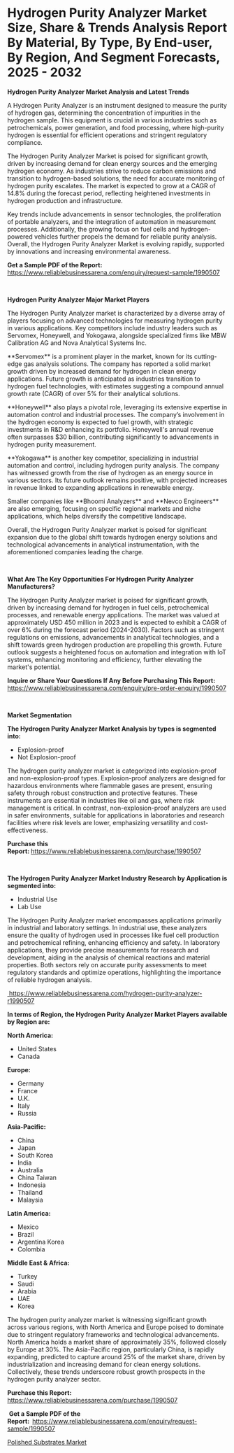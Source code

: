 <p><h1>Hydrogen Purity Analyzer Market Size, Share & Trends Analysis Report By Material, By Type, By End-user, By Region, And Segment Forecasts, 2025 - 2032</h1></p><p><strong>Hydrogen Purity Analyzer Market Analysis and Latest Trends</strong></p>
<p><p>A Hydrogen Purity Analyzer is an instrument designed to measure the purity of hydrogen gas, determining the concentration of impurities in the hydrogen sample. This equipment is crucial in various industries such as petrochemicals, power generation, and food processing, where high-purity hydrogen is essential for efficient operations and stringent regulatory compliance. </p><p>The Hydrogen Purity Analyzer Market is poised for significant growth, driven by increasing demand for clean energy sources and the emerging hydrogen economy. As industries strive to reduce carbon emissions and transition to hydrogen-based solutions, the need for accurate monitoring of hydrogen purity escalates. The market is expected to grow at a CAGR of 14.8% during the forecast period, reflecting heightened investments in hydrogen production and infrastructure. </p><p>Key trends include advancements in sensor technologies, the proliferation of portable analyzers, and the integration of automation in measurement processes. Additionally, the growing focus on fuel cells and hydrogen-powered vehicles further propels the demand for reliable purity analysis. Overall, the Hydrogen Purity Analyzer Market is evolving rapidly, supported by innovations and increasing environmental awareness.</p></p>
<p><strong>Get a Sample PDF of the Report:&nbsp;</strong> <a href="https://www.reliablebusinessarena.com/enquiry/request-sample/1990507?utm_campaign=2106&utm_medium=2&utm_source=Github&utm_content=ia&utm_term=11022025&utm_id=hydrogen-purity-analyzer">https://www.reliablebusinessarena.com/enquiry/request-sample/1990507</a></p>
<p>&nbsp;</p>
<p><strong>Hydrogen Purity Analyzer Major Market Players</strong></p>
<p><p>The Hydrogen Purity Analyzer market is characterized by a diverse array of players focusing on advanced technologies for measuring hydrogen purity in various applications. Key competitors include industry leaders such as Servomex, Honeywell, and Yokogawa, alongside specialized firms like MBW Calibration AG and Nova Analytical Systems Inc.</p><p>**Servomex** is a prominent player in the market, known for its cutting-edge gas analysis solutions. The company has reported a solid market growth driven by increased demand for hydrogen in clean energy applications. Future growth is anticipated as industries transition to hydrogen fuel technologies, with estimates suggesting a compound annual growth rate (CAGR) of over 5% for their analytical solutions.</p><p>**Honeywell** also plays a pivotal role, leveraging its extensive expertise in automation control and industrial processes. The company’s involvement in the hydrogen economy is expected to fuel growth, with strategic investments in R&D enhancing its portfolio. Honeywell's annual revenue often surpasses $30 billion, contributing significantly to advancements in hydrogen purity measurement.</p><p>**Yokogawa** is another key competitor, specializing in industrial automation and control, including hydrogen purity analysis. The company has witnessed growth from the rise of hydrogen as an energy source in various sectors. Its future outlook remains positive, with projected increases in revenue linked to expanding applications in renewable energy.</p><p>Smaller companies like **Bhoomi Analyzers** and **Nevco Engineers** are also emerging, focusing on specific regional markets and niche applications, which helps diversify the competitive landscape. </p><p>Overall, the Hydrogen Purity Analyzer market is poised for significant expansion due to the global shift towards hydrogen energy solutions and technological advancements in analytical instrumentation, with the aforementioned companies leading the charge.</p></p>
<p>&nbsp;</p>
<p><strong>What Are The Key Opportunities For Hydrogen Purity Analyzer Manufacturers?</strong></p>
<p><p>The Hydrogen Purity Analyzer market is poised for significant growth, driven by increasing demand for hydrogen in fuel cells, petrochemical processes, and renewable energy applications. The market was valued at approximately USD 450 million in 2023 and is expected to exhibit a CAGR of over 6% during the forecast period (2024-2030). Factors such as stringent regulations on emissions, advancements in analytical technologies, and a shift towards green hydrogen production are propelling this growth. Future outlook suggests a heightened focus on automation and integration with IoT systems, enhancing monitoring and efficiency, further elevating the market's potential.</p></p>
<p><strong>Inquire or Share Your Questions If Any Before Purchasing This Report:</strong> <a href="https://www.reliablebusinessarena.com/enquiry/pre-order-enquiry/1990507?utm_campaign=2106&utm_medium=2&utm_source=Github&utm_content=ia&utm_term=11022025&utm_id=hydrogen-purity-analyzer">https://www.reliablebusinessarena.com/enquiry/pre-order-enquiry/1990507</a></p>
<p>&nbsp;</p>
<p><strong>Market Segmentation</strong></p>
<p><strong>The Hydrogen Purity Analyzer Market Analysis by types is segmented into:</strong></p>
<p><ul><li>Explosion-proof</li><li>Not Explosion-proof</li></ul></p>
<p><p>The hydrogen purity analyzer market is categorized into explosion-proof and non-explosion-proof types. Explosion-proof analyzers are designed for hazardous environments where flammable gases are present, ensuring safety through robust construction and protective features. These instruments are essential in industries like oil and gas, where risk management is critical. In contrast, non-explosion-proof analyzers are used in safer environments, suitable for applications in laboratories and research facilities where risk levels are lower, emphasizing versatility and cost-effectiveness.</p></p>
<p><strong>Purchase this Report:&nbsp;</strong><a href="https://www.reliablebusinessarena.com/purchase/1990507?utm_campaign=2106&utm_medium=2&utm_source=Github&utm_content=ia&utm_term=11022025&utm_id=hydrogen-purity-analyzer">https://www.reliablebusinessarena.com/purchase/1990507</a></p>
<p>&nbsp;</p>
<p><strong>The Hydrogen Purity Analyzer Market Industry Research by Application is segmented into:</strong></p>
<p><ul><li>Industrial Use</li><li>Lab Use</li></ul></p>
<p><p>The Hydrogen Purity Analyzer market encompasses applications primarily in industrial and laboratory settings. In industrial use, these analyzers ensure the quality of hydrogen used in processes like fuel cell production and petrochemical refining, enhancing efficiency and safety. In laboratory applications, they provide precise measurements for research and development, aiding in the analysis of chemical reactions and material properties. Both sectors rely on accurate purity assessments to meet regulatory standards and optimize operations, highlighting the importance of reliable hydrogen analysis.</p></p>
<p><a href="https://www.reliablebusinessarena.com/hydrogen-purity-analyzer-r1990507?utm_campaign=2106&utm_medium=2&utm_source=Github&utm_content=ia&utm_term=11022025&utm_id=hydrogen-purity-analyzer">&nbsp;https://www.reliablebusinessarena.com/hydrogen-purity-analyzer-r1990507</a></p>
<p><strong>In terms of Region, the Hydrogen Purity Analyzer Market Players available by Region are:</strong></p>
<p>
    <p> <strong> North America: </strong>
        <ul>
            <li>United States</li>
            <li>Canada</li>
        </ul>
        </p> 
    <p> <strong> Europe: </strong>
        <ul>
            <li>Germany</li>
            <li>France</li>
            <li>U.K.</li>
            <li>Italy</li>
            <li>Russia</li>
        </ul>
        </p> 
    <p> <strong> Asia-Pacific: </strong>
        <ul>
            <li>China</li>
            <li>Japan</li>
            <li>South Korea</li>
            <li>India</li>
            <li>Australia</li>
            <li>China Taiwan</li>
            <li>Indonesia</li>
            <li>Thailand</li>
            <li>Malaysia</li>
        </ul>
        </p> 
    <p> <strong> Latin America: </strong>
        <ul>
            <li>Mexico</li>
            <li>Brazil</li>
            <li>Argentina Korea</li>
            <li>Colombia</li>
        </ul>
        </p> 
    <p> <strong> Middle East & Africa: </strong>
        <ul>
            <li>Turkey</li>
            <li>Saudi</li>
            <li>Arabia</li>
            <li>UAE</li>
            <li>Korea</li>
        </ul>
    </p>
    </p>
<p><p>The hydrogen purity analyzer market is witnessing significant growth across various regions, with North America and Europe poised to dominate due to stringent regulatory frameworks and technological advancements. North America holds a market share of approximately 35%, followed closely by Europe at 30%. The Asia-Pacific region, particularly China, is rapidly expanding, predicted to capture around 25% of the market share, driven by industrialization and increasing demand for clean energy solutions. Collectively, these trends underscore robust growth prospects in the hydrogen purity analyzer sector.</p></p>
<p><strong>Purchase this Report: </strong><a href="https://www.reliablebusinessarena.com/purchase/1990507?utm_campaign=2106&utm_medium=2&utm_source=Github&utm_content=ia&utm_term=11022025&utm_id=hydrogen-purity-analyzer">https://www.reliablebusinessarena.com/purchase/1990507</a></p>
<p>&nbsp;<strong>Get a Sample PDF of the Report:&nbsp;&nbsp;</strong><a href="https://www.reliablebusinessarena.com/enquiry/request-sample/1990507?utm_campaign=2106&utm_medium=2&utm_source=Github&utm_content=ia&utm_term=11022025&utm_id=hydrogen-purity-analyzer">https://www.reliablebusinessarena.com/enquiry/request-sample/1990507</a></p>
<p><strong></strong></p>
<p><p><a href="https://github.com/JosephineMcguire65/Market-Research-Report-List-1/blob/main/polished-substrates-market.md?utm_campaign=2106&utm_medium=2&utm_source=Github&utm_content=ia&utm_term=11022025&utm_id=hydrogen-purity-analyzer">Polished Substrates Market</a></p></p>